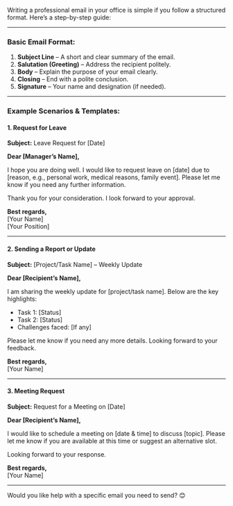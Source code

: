 
Writing a professional email in your office is simple if you follow a structured format. Here’s a step-by-step guide:

---

### **Basic Email Format:**

1. **Subject Line** – A short and clear summary of the email.
2. **Salutation (Greeting)** – Address the recipient politely.
3. **Body** – Explain the purpose of your email clearly.
4. **Closing** – End with a polite conclusion.
5. **Signature** – Your name and designation (if needed).

---

### **Example Scenarios & Templates:**

#### **1. Request for Leave**

**Subject:** Leave Request for [Date]

**Dear [Manager’s Name],**

I hope you are doing well. I would like to request leave on [date] due to [reason, e.g., personal work, medical reasons, family event]. Please let me know if you need any further information.

Thank you for your consideration. I look forward to your approval.

**Best regards,**  
[Your Name]  
[Your Position]

---

#### **2. Sending a Report or Update**

**Subject:** [Project/Task Name] – Weekly Update

**Dear [Recipient’s Name],**

I am sharing the weekly update for [project/task name]. Below are the key highlights:

- Task 1: [Status]
- Task 2: [Status]
- Challenges faced: [If any]

Please let me know if you need any more details. Looking forward to your feedback.

**Best regards,**  
[Your Name]

---

#### **3. Meeting Request**

**Subject:** Request for a Meeting on [Date]

**Dear [Recipient’s Name],**

I would like to schedule a meeting on [date & time] to discuss [topic]. Please let me know if you are available at this time or suggest an alternative slot.

Looking forward to your response.

**Best regards,**  
[Your Name]

---

Would you like help with a specific email you need to send? 😊